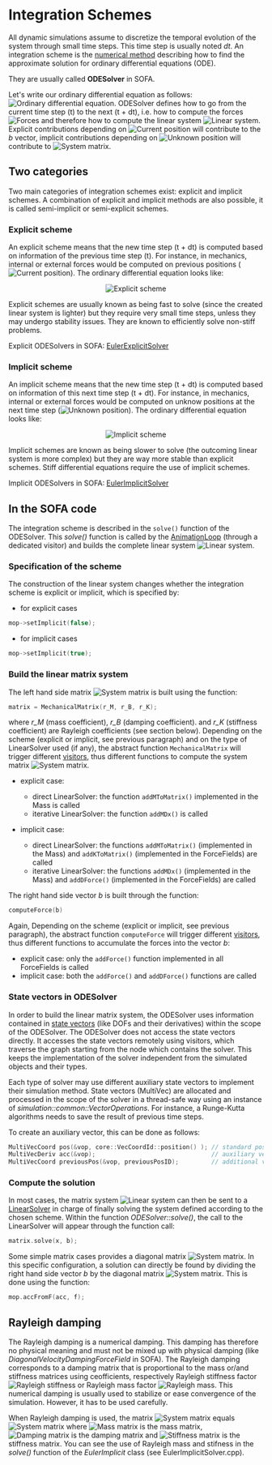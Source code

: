 Integration Schemes
===================

All dynamic simulations assume to discretize the temporal evolution of the system through small time steps. This time step is usually noted *dt*. An integration scheme is the [numerical method](https://en.wikipedia.org/wiki/Numerical_methods_for_ordinary_differential_equations) describing how to find the approximate solution for ordinary differential equations (ODE).

They are usually called **ODESolver** in SOFA. 

Let's write our ordinary differential equation as follows:
<img class="latex" src="https://latex.codecogs.com/png.latex?$$\frac{dx}{dt}=f(x,t)$$" title="Ordinary differential equation" />. ODESolver defines how to go from the current time step (t) to the next (t + dt), i.e. how to compute the forces <img class="latex" src="https://latex.codecogs.com/png.latex?$$f(x,t)$$" title="Forces" /> and therefore how to compute the linear system <img class="latex" src="https://latex.codecogs.com/png.latex?$$\mathbf{A}x=b$$" title="Linear system" />. Explicit contributions depending on <img class="latex" src="https://latex.codecogs.com/png.latex?x(t)" title="Current position"/> will contribute to the *b* vector, implicit contributions depending on <img class="latex" src="https://latex.codecogs.com/png.latex?x(t+dt)" title="Unknown position"/> will contribute to <img class="latex" src="https://latex.codecogs.com/png.latex?$$\mathbf{A}$$" title="System matrix" />. 


Two categories
--------------

Two main categories of integration schemes exist: explicit and implicit schemes. A combination of explicit and implicit methods are also possible, it is called semi-implicit or semi-explicit schemes.

### Explicit scheme

An explicit scheme means that the new time step (t + dt) is computed based on information of the previous time step (t). For instance, in mechanics, internal or external forces would be computed on previous positions (<img class="latex" src="https://latex.codecogs.com/png.latex?x(t)" title="Current position"/>). The ordinary differential equation looks like:

<center><img class="latex" src="https://latex.codecogs.com/png.latex?x(t+dt)=x(t)+dt%20\cdot%20f(x(t))" title="Explicit scheme"/></center>

Explicit schemes are usually known as being fast to solve (since the created linear system is lighter) but they require very small time steps, unless they may undergo stability issues. They are known to efficiently solve non-stiff problems.

Explicit ODESolvers in SOFA: [EulerExplicitSolver](https://www.sofa-framework.org/community/doc/using-sofa/components/odesolver/eulerexplicitsolver/)


### Implicit scheme

An implicit scheme means that the new time step (t + dt) is computed based on information of this next time step (t + dt). For instance, in mechanics, internal or external forces would be computed on unknow positions at the next time step (<img class="latex" src="https://latex.codecogs.com/png.latex?x(t+dt)" title="Unknown position"/>). The ordinary differential equation looks like:

<center><img class="latex" src="https://latex.codecogs.com/png.latex?x(t+dt)=x(t)+dt%20\cdot%20f(x(t+dt))" title="Implicit scheme" /></center>

Implicit schemes are known as being slower to solve (the outcoming linear system is more complex) but they are way more stable than explicit schemes. Stiff differential equations require the use of implicit schemes.

Implicit ODESolvers in SOFA: [EulerImplicitSolver](https://www.sofa-framework.org/community/doc/using-sofa/components/odesolver/eulerimplicitsolver/)


In the SOFA code
----------------

The integration scheme is described in the `solve()` function of the ODESolver. This *solve()* function is called by the [AnimationLoop](https://www.sofa-framework.org/community/doc/main-principles/animationloop/) (through a dedicated visitor) and builds the complete linear system <img class="latex" src="https://latex.codecogs.com/png.latex?$$\mathbf{A}x=b$$" title="Linear system" />.


### Specification of the scheme

The construction of the linear system changes whether the integration scheme is explicit or implicit, which is specified by:

  - for explicit cases
``` cpp
mop->setImplicit(false);
```


  - for implicit cases
``` cpp
mop->setImplicit(true);
```


### Build the linear matrix system

The left hand side matrix <img class="latex" src="https://latex.codecogs.com/png.latex?$$\mathbf{A}$$" title="System matrix" /> is built using the function:
``` cpp
matrix = MechanicalMatrix(r_M, r_B, r_K);
```
where *r_M* (mass coefficient), *r_B* (damping coefficient). and *r_K* (stiffness coefficient) are Rayleigh coefficients (see section below). Depending on the scheme (explicit or implicit, see previous paragraph) and on the type of LinearSolver used (if any), the abstract function `MechanicalMatrix` will trigger different [visitors](https://www.sofa-framework.org/community/doc/main-principles/visitors/), thus different functions to compute the system matrix <img class="latex" src="https://latex.codecogs.com/png.latex?$$\mathbf{A}$$" title="System matrix" />.

  - explicit case:
    - direct LinearSolver: the function `addMToMatrix()` implemented in the Mass is called
    - iterative LinearSolver: the function `addMDx()` is called

  - implicit case:
    - direct LinearSolver: the functions `addMToMatrix()` (implemented in the Mass) and `addKToMatrix()` (implemented in the ForceFields) are called
    - iterative LinearSolver: the functions `addMDx()` (implemented in the Mass) and `addDForce()` (implemented in the ForceFields) are called



The right hand side vector *b* is built through the function:
``` cpp
computeForce(b)
```

Again, Depending on the scheme (explicit or implicit, see previous paragraph), the abstract function `computeForce` will trigger different [visitors](https://www.sofa-framework.org/community/doc/main-principles/visitors/), thus different functions to accumulate the forces into the vector *b*:

  - explicit case: only the `addForce()` function implemented in all ForceFields is called
  - implicit case: both the `addForce()` and `addDForce()` functions are called




### State vectors in ODESolver

In order to build the linear matrix system, the ODESolver uses information contained in [state vectors](https://www.sofa-framework.org/community/doc/main-principles/mechanicalobject/#state-vectors) (like DOFs and their derivatives) within the scope of the ODESolver. The ODESolver does not access the state vectors directly. It accesses the state vectors remotely using visitors, which traverse the graph starting from the node which contains the solver. This keeps the implementation of the solver independent from the simulated objects and their types.

Each type of solver may use different auxiliary state vectors to implement their simulation method. State vectors (MultiVec) are allocated and processed in the scope of the solver in a thread-safe way using an instance of _simulation::common::VectorOperations_. For instance, a Runge-Kutta algorithms needs to save the result of previous time steps.

To create an auxiliary vector, this can be done as follows:

``` cpp
MultiVecCoord pos(&vop, core::VecCoordId::position() ); // standard position vector
MultiVecDeriv acc(&vop);                                // auxiliary vector
MultiVecCoord previousPos(&vop, previousPosID);         // additional vector
```



### Compute the solution

In most cases, the matrix system <img class="latex" src="https://latex.codecogs.com/png.latex?$$\mathbf{A}x=b$$" title="Linear system" /> can then be sent to a [LinearSolver](https://www.sofa-framework.org/community/doc/main-principles/system-resolution/linear-solvers/) in charge of finally solving the system defined according to the chosen scheme. Within the function *ODESolver::solve()*, the call to the LinearSolver will appear through the function call:

``` cpp
matrix.solve(x, b);
```


Some simple matrix cases provides a diagonal matrix <img class="latex" src="https://latex.codecogs.com/png.latex?$$\mathbf{A}$$" title="System matrix" />. In this specific configuration, a solution can directly be found by dividing the right hand side vector *b* by the diagonal matrix <img class="latex" src="https://latex.codecogs.com/png.latex?$$\mathbf{A}$$" title="System matrix" />. This is done using the function:
``` cpp
mop.accFromF(acc, f);
```



Rayleigh damping
----------------

The Rayleigh damping is a numerical damping. This damping has therefore no physical meaning and must not be mixed up with physical damping (like _DiagonalVelocityDampingForceField_ in SOFA). The Rayleigh damping corresponds to a damping matrix that is proportional to the mass or/and stiffness matrices using ceofficients, respectively Rayleigh stiffness factor <img class="latex" src="https://latex.codecogs.com/png.latex?$$r_K$$" title="Rayleigh stiffness" /> or Rayleigh mass factor <img class="latex" src="https://latex.codecogs.com/png.latex?$$r_M$$" title="Rayleigh mass" />. This numerical damping is usually used to stabilize or ease convergence of the simulation. However, it has to be used carefully.

When Rayleigh damping is used, the matrix <img class="latex" src="https://latex.codecogs.com/png.latex?$$\mathbf{A}$$" title="System matrix" /> equals <img class="latex" src="https://latex.codecogs.com/png.latex?\mathbf{A}%20=%20\mathbf{M}%20\cdot%20r_M%20+%20\mathbf{B}%20\cdot%20+%20\mathbf{K}%20\cdot%20r_K" title="System matrix" /> where <img class="latex" src="https://latex.codecogs.com/png.latex?$$\mathbf{M}$$" title="Mass matrix" /> is the mass matrix, <img class="latex" src="https://latex.codecogs.com/png.latex?$$\mathbf{B}$$" title="Damping matrix" /> is the damping matrix and <img class="latex" src="https://latex.codecogs.com/png.latex?$$\mathbf{K}$$" title="Stiffness matrix" /> is the stiffness matrix.
You can see the use of Rayleigh mass and stifness in the _solve()_ function of the _EulerImplicit_ class (see EulerImplicitSolver.cpp).
